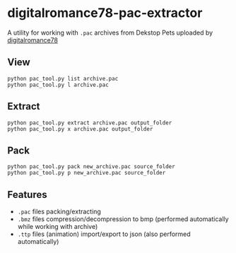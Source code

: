 # digitalromance78-pac-extractor

A utility for working with `.pac` archives from Dekstop Pets uploaded by [digitalromance78](https://digitalromance.wordpress.com/)

## View

```
python pac_tool.py list archive.pac
python pac_tool.py l archive.pac
```

## Extract

```
python pac_tool.py extract archive.pac output_folder
python pac_tool.py x archive.pac output_folder
```

## Pack

```
python pac_tool.py pack new_archive.pac source_folder
python pac_tool.py p new_archive.pac source_folder
```

## Features
- `.pac` files packing/extracting
- `.bmz` files compression/decompression to bmp (performed automatically while working with archive)
- `.ttp` files (animation) import/export to json (also performed automatically)
